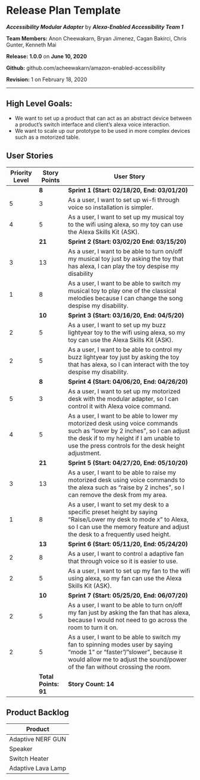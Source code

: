 # Release Plan Template

***Accessibility Modular Adapter*** by  ***Alexa-Enabled Accessibility Team 1***

**Team Members:** Anon Cheewakarn, Bryan Jimenez, Cagan Bakirci, Chris Gunter, Kenneth Mai

**Release:** **1.0.0** on **June 10, 2020**

**Github:** github.com/acheewakarn/amazon-enabled-accessibility

**Revision:** 1 on February 18, 2020

---

## High Level Goals:
* We want to set up a product that can act as an abstract device between a product’s switch interface and client’s alexa voice interaction.
* We want to scale up our prototype to be used in more complex devices such as a motorized table.

## User Stories
|Priority Level|Story Points|User Story|
|------|------|------|
||**8**|**Sprint 1 (Start: 02/18/20, End: 03/01/20)**|
|5|3|As a user, I want to set up wi-fi through voice so installation is simpler.
|4|5|As a user, I want to set up my musical toy to the wifi using alexa, so my toy can use the Alexa Skills Kit (ASK). |
||**21**|**Sprint 2 (Start: 03/02/20 End: 03/15/20)**|
|3|13|As a user, I want to be able to turn on/off my musical toy just by asking the toy that has alexa, I can play the toy despise my disability
|1|8|As a user, I want to be able to switch my musical toy to play one of the classical melodies because I can change the song despise my disability.|
||**10**|**Sprint 3 (Start: 03/16/20, End: 04/5/20)**|
|2|5|As a user, I want to set up my buzz lightyear toy to the wifi using alexa, so my toy can use the Alexa Skills Kit (ASK).|
|2|5|As a user, I want to be able to control my buzz lightyear toy just by asking the toy that has alexa, so I can interact with the toy despise my disability.|
||**8**|**Sprint 4 (Start: 04/06/20, End: 04/26/20)**|
|5|3|As a user, I want to set up my motorized desk with the modular adapter, so I can control it with Alexa voice command.|
|4|5|As a user, I want to be able to lower my motorized desk using voice commands such as “lower by 2 inches”, so I can adjust the desk if to my height if I am unable to use the press controls for the desk height adjustment.|
||**21**|**Sprint 5 (Start: 04/27/20, End: 05/10/20)**|
|3|13|As a user, I want to be able to raise my motorized desk using voice commands to the alexa such as “raise by 2 inches”, so I can remove the desk from my area.|
|1|8|As a user, I want to set my desk to a specific preset height by saying “Raise/Lower my desk to mode x” to Alexa, so I can use the memory feature and adjust the desk to a frequently used height.|
||**13**|**Sprint 6 (Start: 05/11/20, End: 05/24/20)**|
|2|8|As a user, I want to control a adaptive fan that through voice so it is easier to use.|
|2|5|As a user, I want to set up my fan to the wifi using alexa, so my fan can use the Alexa Skills Kit (ASK).|
||**10**|**Sprint 7 (Start: 05/25/20, End: 06/07/20)**|
|2|5|As a user, I want to be able to turn on/off my fan just by asking the fan that has alexa, because I would not need to go across the room to turn it on.|
|2|5|As a user, I want to be able to switch my fan to spinning modes user by saying “mode 1” or “faster”/”slower”, because it would allow me to adjust the sound/power of the fan without crossing the room.|
||**Total Points: 91**|**Story Count: 14**|

## Product Backlog
|Product|
|------|
|Adaptive NERF GUN|
|Speaker|
|Switch Heater|
|Adaptive Lava Lamp|
